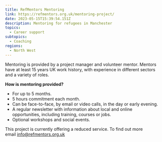 ```yaml
---
title: RefMentors Mentoring
link: https://refmentors.org.uk/mentoring-project/
date: 2023-05-15T15:39:54.151Z
description: Mentoring for refugees in Manchester
topics:
  - Career support
subtopics:
  - Coaching
regions:
  - North West
---
```


Mentoring is provided by a project manager and volunteer mentor. Mentors have at least 15 years UK work history, with experience in different sectors and a variety of roles.

**How is mentoring provided?**

- For up to 5 months.
- 5 hours commitment each month.
- Can be face-to-face, by email or video calls, in the day or early evening.
- A regular newsletter with information about local and online opportunities, including training, courses or jobs.
- Optional workshops and social events.

This project is currently offering a reduced service. To find out more email [info@refmentors.org.uk](mailto:info@refmentors.org.uk)
